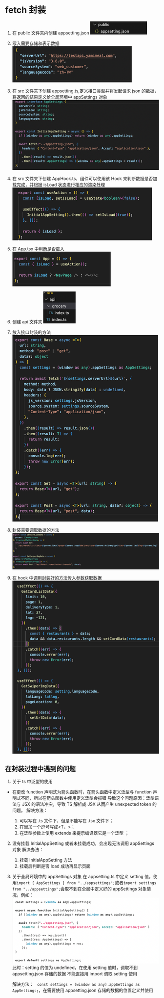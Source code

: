# fetch 封装

1. 在 public 文件夹内创建 appsetting.json
   ![Alt text](image-6.png)

2. 写入需要存储和表示数据
   ![Alt text](image-7.png)
3. 在 src 文件夹下创建 appsetting.ts,定义接口类型并将发起请求 json 的数据，将返回的结果定义给全局环境中 appSettings 对象
   ![Alt text](image-8.png)
4. 在 src 文件夹下创建 AppHook.ts，组件可以使用该 Hook 来判断数据是否加载完成，并根据 isLoad 状态进行相应的渲染处理
   ![Alt text](image-9.png)
5. 在 App.tsx 中判断是否载入
   ![Alt text](image-10.png)
6. 创建 api 文件夹
   ![Alt text](image-11.png)
7. 放入接口封装的方法
   ![Alt text](image-12.png)
8. 封装需要调取数据的方法
   ![Alt text](image-13.png)
9. 在 hook 中调用封装好的方法传入参数获取数据
   ![Alt text](image-16.png)

## 在封装过程中遇到的问题

1. 关于 ts 中<T>泛型的使用

- 在更改 function 声明式为箭头函数时，在箭头函数中定义泛型与 function 声明式不同，所以在箭头函数中使用<T>定义泛型会报错
  导致这个问题原因：泛型语法与 JSX 的语法冲突，导致 TS 解析成 JSX 从而产生 unexpected token 的问题。
  解决方法：
  1. <T>可以写在 .ts 文件下，但是不能写在 .tsx 文件下；
  2. 在<T>里加一个逗号写成<T，>；
  3. 在泛型参数上使用 extends 来提示编译器它是一个泛型 <T extends unknown>；

2. 没有挂载 InitialAppSetting 或者未挂载成功，会出现无法调用 appSettings 对象
   解决办法：

   1. 挂载 InitialAppSetting 方法
   2. 挂载后判断是否 load 成功再显示页面

3. 关于全局环境中的 appSettings 对象
   在 appsetting.ts 中定义 setting 值，使用`import { AppSettings } from "../appsettings";`或者`import settings from "../appsettings";`会取不到在全局中定义好的 appSettings 对象情况，例如：
   ![Alt text](image-15.png)
   此时：setting 的值为 undefined，在使用 setting 值时，调取不到 appsetting.json 存储的数据
   不能直接用 import 调取 setting 使用

   解决方法：
   ` const settings = (window as any).appSettings as AppSettings;`，在需要使用 appsetting.json 存储的数据的位置定义并使用
